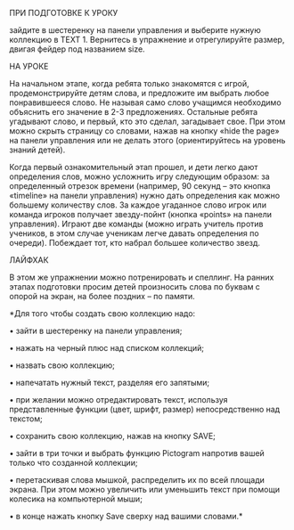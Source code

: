 ПРИ ПОДГОТОВКЕ К УРОКУ

зайдите в шестеренку на панели управления и выберите нужную коллекцию в TEXT 1. Вернитесь в упражнение и отрегулируйте размер, двигая фейдер под названием size. 

НА УРОКЕ

На начальном этапе, когда ребята только знакомятся с игрой, продемонстрируйте детям слова, и предложите им выбрать любое понравившееся слово. Не называя само слово учащимся необходимо объяснить его значение в 2-3 предложениях. Остальные ребята угадывают слово, и первый, кто это сделал, загадывает свое. При этом можно скрыть страницу со словами, нажав на кнопку «hide the page» на панели управления или не делать этого (ориентируйтесь на уровень знаний детей). 

Когда первый ознакомительный этап прошел, и дети легко дают определения слов, можно усложнить игру следующим образом: за определенный отрезок времени (например, 90 секунд – это кнопка «timeline» на панели управления) нужно дать определения как можно большему количеству слов. За каждое угаданное слово игрок или команда игроков получает звезду-пойнт (кнопка «points» на панели управления). Играют две команды (можно играть учитель против учеников, в этом случае ученикам легче давать определения по очереди). Побеждает тот, кто набрал большее количество звезд. 

ЛАЙФХАК

В этом же упражнении можно потренировать и спеллинг. На ранних этапах подготовки просим детей произносить слова по буквам с опорой на экран, на более поздних – по памяти. 

*Для того чтобы создать свою коллекцию надо:

•	зайти в шестеренку на панели управления;

•	нажать на черный плюс над списком коллекций;

•	назвать свою коллекцию;

•	напечатать нужный текст, разделяя его запятыми;

•	при желании можно отредактировать текст, используя представленные функции (цвет, шрифт, размер) непосредственно над текстом;

•	сохранить свою коллекцию, нажав на кнопку SAVE;

•	зайти в три точки и выбрать функцию Pictogram напротив вашей только что созданной коллекции;

•	перетаскивая слова мышкой, распределить их по всей площади экрана. При этом можно увеличить или уменьшить текст при помощи колесика на компьютерной мыши;

•	в конце нажать кнопку Save сверху над вашими словами.*

